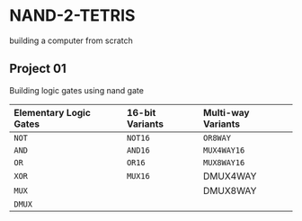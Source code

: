 # NAND-2-TETRIS
building a computer from scratch

## Project 01
Building logic gates using nand gate

| Elementary Logic Gates | 16-bit Variants | Multi-way Variants |
|:---------------------- |:--------------- |:------------------ |
| `NOT`                    | `NOT16`           | `OR8WAY`             |
| `AND`                    | `AND16`           | `MUX4WAY16`          |
| `OR`                     | `OR16`            | `MUX8WAY16`          |
| `XOR`                    | `MUX16`           | DMUX4WAY           |
| `MUX`                    |                 | DMUX8WAY           | 
| `DMUX`                   |                 |                    |
